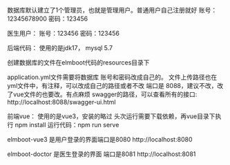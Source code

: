 数据库默认建立了1个管理员，也就是管理用户。普通用户自己注册就好
账号：12345678900   密码：123456


医生用户：
账号：123456   密码：123456


后端代码：
使用的是jdk17， mysql 5.7

创建数据库的文件在elmboot代码的resources目录下

application.yml文件需要将数据库 账号和密码改成自己的。
文件上传路径也在yml文件中，有注释，可以改成自己的路径或者不改
端口是 8088，建议不改，改了vue文件的也要改。有点麻烦
swagger的路径，可以查看所有的接口:   http://localhost:8088/swagger-ui.html

前端vue：
使用的是vue3，安装的略过
头次运行需要下载依赖，再vue目录下执行
npm install
运行代码：npm run serve

elmboot-vue3 是用户登录的界面端口是8080   http://localhost:8080

elmboot-doctor 是医生登录的界面 端口是8081  http://localhost:8081


